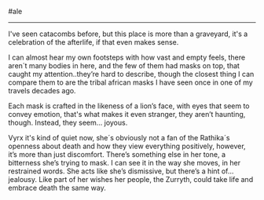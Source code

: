 #ale 

---

I've seen catacombs before, but this place is more than a graveyard, it's a celebration of the afterlife, if that even makes sense.

I can almost hear my own footsteps with how vast and empty feels, there aren´t many bodies in here, and the few of them had masks on top, that caught my attention..they’re hard to describe, though the closest thing I can compare them to are the tribal african masks I have seen once in one of my travels decades ago.

Each mask is crafted in the likeness of a lion’s face, with eyes that seem to convey emotion, that's what makes it even stranger, they aren’t haunting, though. Instead, they seem… joyous. 

Vyrx it's kind of quiet now, she´s obviously not a fan of the Rathika´s openness about death and how they view everything positively, however, it’s more than just discomfort. There’s something else in her tone, a bitterness she’s trying to mask. I can see it in the way she moves, in her restrained words. She acts like she’s dismissive, but there’s a hint of… jealousy. Like part of her wishes her people, the Zurryth, could take life and embrace death the same way.